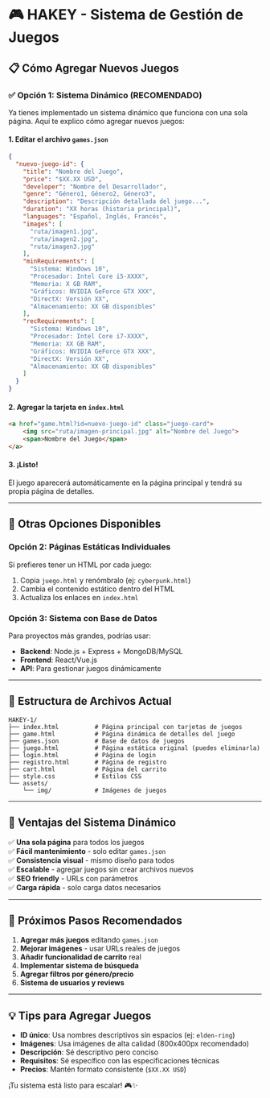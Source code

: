 # 🎮 HAKEY - Sistema de Gestión de Juegos

## 📋 Cómo Agregar Nuevos Juegos

### ✅ **Opción 1: Sistema Dinámico (RECOMENDADO)**

Ya tienes implementado un sistema dinámico que funciona con una sola página. Aquí te explico cómo agregar nuevos juegos:

#### 1. **Editar el archivo `games.json`**
```json
{
  "nuevo-juego-id": {
    "title": "Nombre del Juego",
    "price": "$XX.XX USD",
    "developer": "Nombre del Desarrollador",
    "genre": "Género1, Género2, Género3",
    "description": "Descripción detallada del juego...",
    "duration": "XX horas (historia principal)",
    "languages": "Español, Inglés, Francés",
    "images": [
      "ruta/imagen1.jpg",
      "ruta/imagen2.jpg",
      "ruta/imagen3.jpg"
    ],
    "minRequirements": [
      "Sistema: Windows 10",
      "Procesador: Intel Core i5-XXXX",
      "Memoria: X GB RAM",
      "Gráficos: NVIDIA GeForce GTX XXX",
      "DirectX: Versión XX",
      "Almacenamiento: XX GB disponibles"
    ],
    "recRequirements": [
      "Sistema: Windows 10",
      "Procesador: Intel Core i7-XXXX",
      "Memoria: XX GB RAM",
      "Gráficos: NVIDIA GeForce GTX XXX",
      "DirectX: Versión XX",
      "Almacenamiento: XX GB disponibles"
    ]
  }
}
```

#### 2. **Agregar la tarjeta en `index.html`**
```html
<a href="game.html?id=nuevo-juego-id" class="juego-card">
    <img src="ruta/imagen-principal.jpg" alt="Nombre del Juego">
    <span>Nombre del Juego</span>
</a>
```

#### 3. **¡Listo!** 
El juego aparecerá automáticamente en la página principal y tendrá su propia página de detalles.

---

## 🔧 **Otras Opciones Disponibles**

### **Opción 2: Páginas Estáticas Individuales**
Si prefieres tener un HTML por cada juego:

1. Copia `juego.html` y renómbralo (ej: `cyberpunk.html`)
2. Cambia el contenido estático dentro del HTML
3. Actualiza los enlaces en `index.html`

### **Opción 3: Sistema con Base de Datos**
Para proyectos más grandes, podrías usar:
- **Backend**: Node.js + Express + MongoDB/MySQL
- **Frontend**: React/Vue.js
- **API**: Para gestionar juegos dinámicamente

---

## 📁 **Estructura de Archivos Actual**

```
HAKEY-1/
├── index.html          # Página principal con tarjetas de juegos
├── game.html           # Página dinámica de detalles del juego
├── games.json          # Base de datos de juegos
├── juego.html          # Página estática original (puedes eliminarla)
├── login.html          # Página de login
├── registro.html       # Página de registro
├── cart.html           # Página del carrito
├── style.css           # Estilos CSS
└── assets/
    └── img/            # Imágenes de juegos
```

---

## 🎯 **Ventajas del Sistema Dinámico**

✅ **Una sola página** para todos los juegos  
✅ **Fácil mantenimiento** - solo editar `games.json`  
✅ **Consistencia visual** - mismo diseño para todos  
✅ **Escalable** - agregar juegos sin crear archivos nuevos  
✅ **SEO friendly** - URLs con parámetros  
✅ **Carga rápida** - solo carga datos necesarios  

---

## 🚀 **Próximos Pasos Recomendados**

1. **Agregar más juegos** editando `games.json`
2. **Mejorar imágenes** - usar URLs reales de juegos
3. **Añadir funcionalidad de carrito** real
4. **Implementar sistema de búsqueda**
5. **Agregar filtros por género/precio**
6. **Sistema de usuarios y reviews**

---

## 💡 **Tips para Agregar Juegos**

- **ID único**: Usa nombres descriptivos sin espacios (ej: `elden-ring`)
- **Imágenes**: Usa imágenes de alta calidad (800x400px recomendado)
- **Descripción**: Sé descriptivo pero conciso
- **Requisitos**: Sé específico con las especificaciones técnicas
- **Precios**: Mantén formato consistente (`$XX.XX USD`)

¡Tu sistema está listo para escalar! 🎮✨
